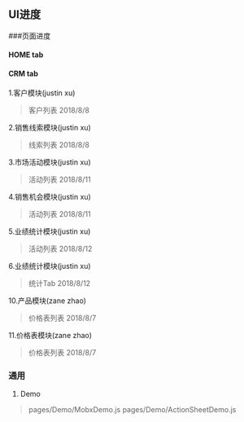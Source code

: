 
## UI进度

###页面进度

#### HOME tab

#### CRM tab

1.客户模块(justin xu)
> 客户列表 2018/8/8

2.销售线索模块(justin xu)
> 线索列表 2018/8/8

3.市场活动模块(justin xu)
> 活动列表 2018/8/11

4.销售机会模块(justin xu)
> 活动列表 2018/8/11

5.业绩统计模块(justin xu)
> 活动列表 2018/8/12

6.业绩统计模块(justin xu)
> 统计Tab 2018/8/12

10.产品模块(zane zhao)
> 价格表列表 2018/8/7

11.价格表模块(zane zhao)
> 价格表列表 2018/8/7

### 通用
1. Demo
> pages/Demo/MobxDemo.js
> pages/Demo/ActionSheetDemo.js
